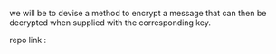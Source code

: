 we will be to devise a method to encrypt a message that can then be decrypted when supplied with the corresponding key.

repo link :  